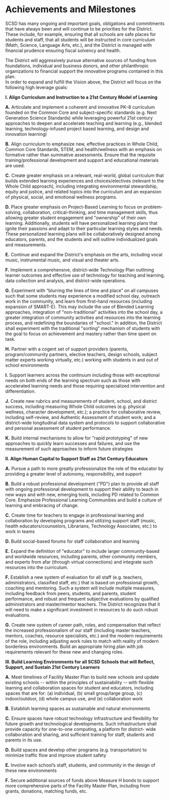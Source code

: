 Achievements and Milestones
===========================

SCSD has many ongoing and important goals, obligations and commitments that 
have always been and will continue to be priorities for the District.  These include, 
for example, ensuring that all schools are safe places for students and staff, that 
all students will be instructed in core curriculum (Math, Science, Language Arts, 
etc.), and the District is managed with financial prudence ensuring fiscal solvency 
and health. 

The District will aggressively pursue alternative sources of funding from 
foundations, individual and business donors, and other philanthropic 
organizations to financial support the innovative programs contained in this plan.  
In order to expand and fulfill the Vision above, the District will focus on the 
following high leverage goals: 

**I. Align Curriculum and Instruction to a 21st Century Model of Learning**

**A.** Articulate and implement a coherent and innovative PK–8 curriculum 
founded on the Common Core and subject-specific standards (e.g. 
Next Generation Science Standards) while leveraging powerful 21st
century approaches to deepen and accelerate teaching and learning 
(e.g., blended learning, technology-infused project based learning, and 
design and innovation learning)

**B.** Align curriculum to emphasize new, effective practices in Whole Child, 
Common Core Standards, STEM, and health/wellness with an 
emphasis on formative rather than summative assessments.  Ensure 
that the requisite training/professional development and support and 
educational materials are used.  

**C.** Create greater emphasis on a relevant, real-world, global curriculum 
that builds extended learning experiences and choices/electives
(relevant to the Whole Child approach), including integrating 
environmental stewardship, equity and justice, and related topics into 
the curriculum and an expansion of physical, social, and emotional 
wellness programs.

**D.** Place greater emphasis on Project-Based Learning to focus on 
problem-solving, collaboration, critical-thinking, and time management 
skills, thus allowing greater student engagement and "ownership" of 
their own learning.  Additionally, students will have personalized 
learning plans that ignite their passions and adapt to their particular
learning styles and needs.  These personalized learning plans will be 
collaboratively designed among educators, parents, and the 
students and will outline individualized goals and measurements.

**E.** Continue and expand the District's emphasis on the arts, including 
vocal music, instrumental music, and visual and theater arts.

**F.** Implement a comprehensive, district-wide Technology Plan outlining 
learner outcomes and effective use of technology for teaching and 
learning, data collection and analysis, and district-wide operations. 

**G.** Experiment with “blurring the lines of time and place” on all campuses 
such that some students may experience a modified school day, 
outreach work in the community, and learn from first-hand resources 
(including expansion of SMART-E).  This may include the use of 
Blended Learning approaches, integration of "non-traditional" activities 
into the school day, a greater integration of community activities and 
resources into the learning process, and redefining the boundaries of 
"school."  In addition, the District shall experiment with the traditional 
"sorting" mechanism of students with the goal to focus on achievement 
and mastery rather than time spent on task.

**H.** Partner with a cogent set of support providers (parents, 
program/community partners, elective teachers, design schools,
subject matter experts working virtually, etc.) working with students in 
and out of school environments

**I.** Support learners across the continuum including those with 
exceptional needs on both ends of the learning spectrum such as 
those with accelerated learning needs and those requiring specialized 
intervention and differentiation.

**J.** Create new rubrics and measurements of student, school, and district 
success, including measuring Whole Child outcomes (e.g. physical 
wellness, character development, etc.); a practice for collaborative 
review, including self-review, and Authentic Assessment of student 
work; and a district-wide longitudinal data system and protocols to 
support collaborative and personal assessment of student 
performance.

**K.** Build internal mechanisms to allow for "rapid prototyping" of new 
approaches to quickly learn successes and failures, and use the 
measurement of such approaches to inform future strategies

**II. Align Human Capital to Support Staff as 21st Century Educators**

**A.** Pursue a path to more greatly professionalize the role of the educator 
by providing a greater level of autonomy, responsibility, and support  

**B.** Build a robust professional development ("PD") plan to provide all staff 
with ongoing professional development to support their ability to teach 
in new ways and with new, emerging tools, including PD related to 
Common Core. Emphasize Professional Learning Communities and 
build a culture of learning and embracing of change.

**C.** Create time for teachers to engage in professional learning and 
collaboration by developing programs and utilizing support staff (music, 
health educators/counselors, Librarians, Technology Associates, etc.) 
to work in teams

**D.** Build social-based forums for staff collaboration and learning

**E.** Expand the definition of "educator" to include larger community-based 
and worldwide resources, including parents, other community 
members, and experts from afar (through virtual connections) and 
integrate such resources into the curriculum.

**F.** Establish a new system of evaluation for all staff (e.g. teachers, 
administrators, classified staff, etc.) that is based on professional 
growth, coaching and mentoring.  Such a system will include multiple
measures, including feedback from peers, students, and parents, 
student performance, and robust and frequent subjective evaluations 
by qualified administrators and master/mentor teachers. The District 
recognizes that it will need to make a significant investment in 
resources to do such robust evaluations.

**G.** Create new system of career path, roles, and compensation that reflect 
the increased professionalism of our staff (including master teachers, 
mentors, coaches, resource specialists, etc.) and the modern 
requirements of the role, including adjusting work rules to match with 
reality of modern borderless environments.  Build an appropriate hiring 
plan with job requirements relevant for these new and changing roles.

**III. Build Learning Environments for all SCSD Schools that will Reflect, 
Support, and Sustain 21st Century Learners**

**A.** Meet timelines of Facility Master Plan to build new schools and update 
existing schools -- within the principles of sustainability -- with flexible 
learning and collaboration spaces for student and educators, including 
spaces that are for: (a) individual, (b) small group/large group, (c) 
indoor/outdoor, (d) whole campus use, and (e) collaboration work

**B.** Establish learning spaces as sustainable and natural environments

**C.** Ensure spaces have robust technology infrastructure and flexibility for 
future growth and technological developments.  Such infrastructure 
shall provide capacity for one-to-one computing, a platform for district-
wide collaboration and sharing, and sufficient training for staff, students 
and parents in its use.

**D.** Build spaces and develop other programs (e.g. transportation) to 
minimize traffic flow and improve student safety

**E.** Involve each school’s staff, students, and community in the design of 
these new environments

**F.** Secure additional sources of funds above Measure H bonds to support 
more comprehensive parts of the Facility Master Plan, including from 
grants, donations, matching funds, etc.
